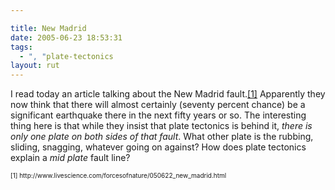 ```yaml
---

title: New Madrid
date: 2005-06-23 18:53:31
tags:
  - ", "plate-tectonics
layout: rut
---
```


<p>I read today an article talking about the New Madrid fault.<a href="http://www.livescience.com/forcesofnature/050622_new_madrid.html">[1]</a> Apparently they now think that there will almost certainly (seventy percent chance) be a significant earthquake there in the next fifty years or so.  The interesting thing here is that while they insist that plate tectonics is behind it, <em>there is only one plate on both sides of that fault</em>.  What other plate is the rubbing, sliding, snagging, whatever going on against?  How does plate tectonics explain a <em>mid plate</em> fault line?</p>  <font size="-2"> [1] http://www.livescience.com/forcesofnature/050622_new_madrid.html </font>

